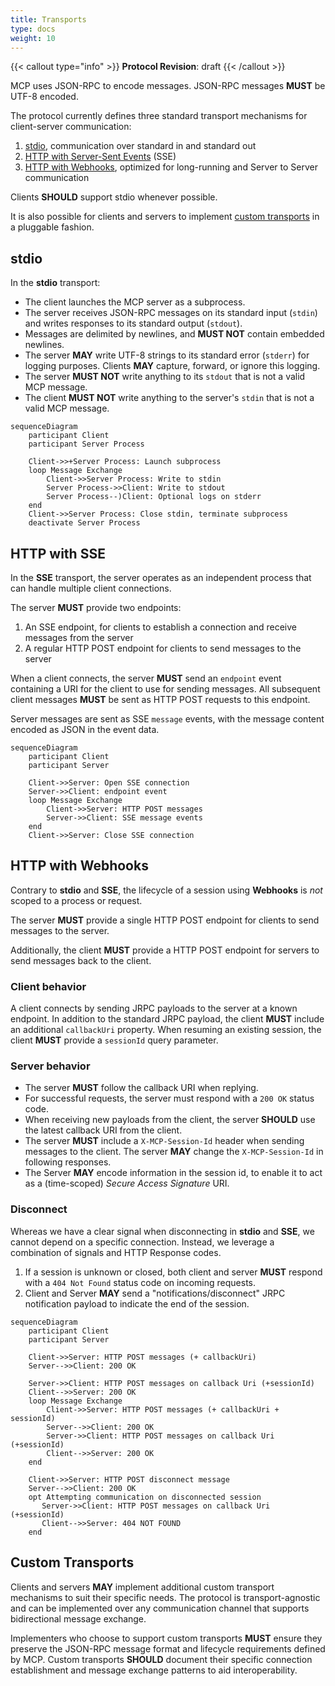 ```yaml
---
title: Transports
type: docs
weight: 10
---
```


{{< callout type="info" >}} **Protocol Revision**: draft {{< /callout >}}

MCP uses JSON-RPC to encode messages. JSON-RPC messages **MUST** be UTF-8 encoded.

The protocol currently defines three standard transport mechanisms for client-server
communication:

1. [stdio](#stdio), communication over standard in and standard out
2. [HTTP with Server-Sent Events](#http-with-sse) (SSE)
3. [HTTP with Webhooks](#http-with-webhooks), optimized for long-running and Server to Server communication
 
Clients **SHOULD** support stdio whenever possible.

It is also possible for clients and servers to implement
[custom transports](#custom-transports) in a pluggable fashion.

## stdio

In the **stdio** transport:

- The client launches the MCP server as a subprocess.
- The server receives JSON-RPC messages on its standard input (`stdin`) and writes
  responses to its standard output (`stdout`).
- Messages are delimited by newlines, and **MUST NOT** contain embedded newlines.
- The server **MAY** write UTF-8 strings to its standard error (`stderr`) for logging
  purposes. Clients **MAY** capture, forward, or ignore this logging.
- The server **MUST NOT** write anything to its `stdout` that is not a valid MCP message.
- The client **MUST NOT** write anything to the server's `stdin` that is not a valid MCP
  message.

```mermaid
sequenceDiagram
    participant Client
    participant Server Process

    Client->>+Server Process: Launch subprocess
    loop Message Exchange
        Client->>Server Process: Write to stdin
        Server Process->>Client: Write to stdout
        Server Process--)Client: Optional logs on stderr
    end
    Client->>Server Process: Close stdin, terminate subprocess
    deactivate Server Process
```

## HTTP with SSE

In the **SSE** transport, the server operates as an independent process that can handle
multiple client connections.

The server **MUST** provide two endpoints:

1. An SSE endpoint, for clients to establish a connection and receive messages from the
   server
2. A regular HTTP POST endpoint for clients to send messages to the server

When a client connects, the server **MUST** send an `endpoint` event containing a URI for
the client to use for sending messages. All subsequent client messages **MUST** be sent
as HTTP POST requests to this endpoint.

Server messages are sent as SSE `message` events, with the message content encoded as
JSON in the event data.

```mermaid
sequenceDiagram
    participant Client
    participant Server

    Client->>Server: Open SSE connection
    Server->>Client: endpoint event
    loop Message Exchange
        Client->>Server: HTTP POST messages
        Server->>Client: SSE message events
    end
    Client->>Server: Close SSE connection
```
## HTTP with Webhooks

Contrary to **stdio** and **SSE**,  the lifecycle of a session using **Webhooks** is *not* scoped to a process or request. 

The server **MUST** provide a single HTTP POST endpoint for clients to send messages to the server.

Additionally, the client **MUST** provide a HTTP POST endpoint for servers to send messages back to the client.

### Client behavior
A client connects by sending JRPC payloads to the server at a known endpoint. 
In addition to the standard JRPC payload, the client **MUST** include an additional `callbackUri` property.
When resuming an existing session, the client **MUST** provide a `sessionId` query parameter.

### Server behavior
- The server **MUST** follow the callback URI when replying. 
- For successful requests, the server must respond with a `200 OK` status code.
- When receiving new payloads from the client, the server **SHOULD** use the latest callback URI from the client.
- The server **MUST** include a `X-MCP-Session-Id` header when sending messages to the client. The server **MAY** change the `X-MCP-Session-Id` in following responses.
- The Server **MAY** encode information in the session id, to enable it to act as a (time-scoped) _Secure Access Signature_ URI.
 
 ### Disconnect
 Whereas we have a clear signal when disconnecting in **stdio** and **SSE**,  we cannot depend on a specific connection. Instead, we leverage a combination of signals and HTTP Response codes.
1. If a session is unknown or closed, both client and server **MUST** respond with a `404 Not Found` status code on incoming requests.
2.  Client and Server **MAY** send a "notifications/disconnect" JRPC notification payload to indicate 
the end of the session.

```mermaid
sequenceDiagram
    participant Client
    participant Server

    Client->>Server: HTTP POST messages (+ callbackUri)
    Server-->>Client: 200 OK

    Server->>Client: HTTP POST messages on callback Uri (+sessionId)
    Client-->>Server: 200 OK
    loop Message Exchange
        Client->>Server: HTTP POST messages (+ callbackUri + sessionId)
        Server-->>Client: 200 OK
        Server->>Client: HTTP POST messages on callback Uri (+sessionId)
        Client-->>Server: 200 OK
    end

    Client->>Server: HTTP POST disconnect message 
    Server-->>Client: 200 OK
    opt Attempting communication on disconnected session
       Server->>Client: HTTP POST messages on callback Uri (+sessionId)
       Client-->>Server: 404 NOT FOUND
    end
```

## Custom Transports

Clients and servers **MAY** implement additional custom transport mechanisms to suit
their specific needs. The protocol is transport-agnostic and can be implemented over any
communication channel that supports bidirectional message exchange.

Implementers who choose to support custom transports **MUST** ensure they preserve the
JSON-RPC message format and lifecycle requirements defined by MCP. Custom transports
**SHOULD** document their specific connection establishment and message exchange patterns
to aid interoperability.
